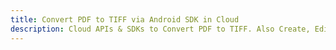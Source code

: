 ---title: Convert PDF to TIFF via Android SDK in Clouddescription: Cloud APIs & SDKs to Convert PDF to TIFF. Also Create, Edit & Render Microsoft Word & OpenOffice documents in the Cloud.---